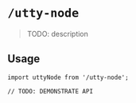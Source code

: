 # `/utty-node`

> TODO: description

## Usage

```
import uttyNode from '/utty-node';

// TODO: DEMONSTRATE API
```
